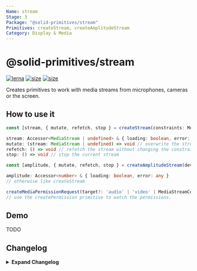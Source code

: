 ```yaml
---
Name: stream
Stage: 3
Package: "@solid-primitives/stream"
Primitives: createStream, createAmplitudeStream
Category: Display & Media
---
```


# @solid-primitives/stream

[![lerna](https://img.shields.io/badge/maintained%20with-lerna-cc00ff.svg)](https://lerna.js.org/)
[![size](https://img.shields.io/bundlephobia/minzip/@solid-primitives/stream)](https://bundlephobia.com/package/@solid-primitives/stream)
[![size](https://img.shields.io/npm/v/@solid-primitives/stream)](https://www.npmjs.com/package/@solid-primitives/stream)

Creates primitives to work with media streams from microphones, cameras or the screen.

## How to use it

```ts
const [stream, { mutate, refetch, stop } = createStream(constraints: MediaDeviceInfo | MediaStreamConstraints);

stream: Accessor<MediaStream | undefined> & { loading: boolean, error: any }
mutate: (stream: MediaStream | undefined) => void // overwrite the stream
refetch: () => void // refetch the stream without changing the constraints
stop: () => void // stop the current stream

const [amplitude, { mutate, refetch, stop } = createAmplitudeStream(device: MediaDeviceInfo);

amplitude: Accessor<number> & { loading: boolean, error: any }
// otherwise like createStream

createMediaPermissionRequest(target?: 'audio' | 'video' | MediaStreamConstraints);
// use the createPermission primitive to watch the permissions.
```

## Demo

TODO

## Changelog

<details>
<summary><b>Expand Changelog</b></summary>

0.0.100

Initial release.

0.0.150

Released a version with CJS.

</details>
